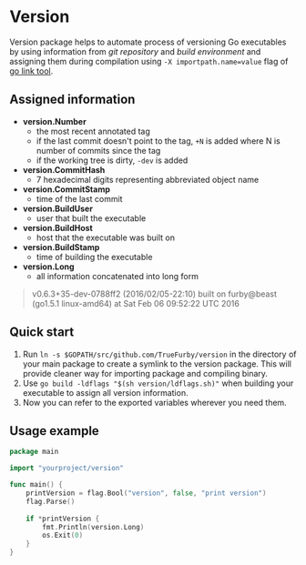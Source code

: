 # Version
Version package helps to automate process of versioning Go executables by 
using information from *git repository* and *build environment* and 
assigning them during compilation using `-X importpath.name=value` flag of [go link tool](https://golang.org/cmd/link/).

## Assigned information

- **version.Number**
  - the most recent annotated tag
  - if the last commit doesn't point to the tag, `+N` is added where N is number of commits since the tag
  - if the working tree is dirty, `-dev` is added
- **version.CommitHash**
  - 7 hexadecimal digits representing abbreviated object name
- **version.CommitStamp**
  - time of the last commit
- **version.BuildUser**
  - user that built the executable
- **version.BuildHost**
  - host that the executable was built on
- **version.BuildStamp**
  - time of building the executable
- **version.Long**
  - all information concatenated into long form

> v0.6.3+35-dev-0788ff2 (2016/02/05-22:10) built on furby@beast (go1.5.1 linux-amd64) at Sat Feb 06 09:52:22 UTC 2016

## Quick start

1. Run `ln -s $GOPATH/src/github.com/TrueFurby/version` in the directory of your main package to create a symlink to the version package. 
This will provide cleaner way for importing package and compiling binary.
2. Use `go build -ldflags "$(sh version/ldflags.sh)"` when building your executable to assign all version information.
3. Now you can refer to the exported variables wherever you need them.

## Usage example

```go
package main

import "yourproject/version"

func main() {
    printVersion = flag.Bool("version", false, "print version")
    flag.Parse()
    
    if *printVersion {
        fmt.Println(version.Long)
        os.Exit(0)
    }
}
```


